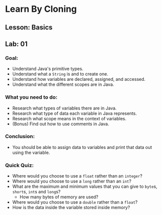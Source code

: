 # Learn By Cloning
## Lesson: Basics
## Lab: 01

### Goal:
- Understand Java's primitive types.
- Understand what a `String` is and to create one.
- Understand how variables are declared, assigned, and accessed.
- Understand what the different scopes are in Java.

### What you need to do:
- Research what types of variables there are in Java.
- Research what type of data each variable in Java represents.
- Research what scope means in the context of variables.
- (Bonus) Find out how to use comments in Java.

### Conclusion:
- You should be able to assign data to variables and print that data out using the variable.

### Quick Quiz:
- Where would you choose to use a `float` rather than an `integer`?
- Where would you choose to use a `long` rather than an `int`?
- What are the maximum and minimum values that you can give to `byte`s, `short`s, `int`s and `long`s?
    - How many bytes of memory are used?
- Where would you choose to use a `double` rather than a `float`?
- How is the data inside the variable stored inside memory?
